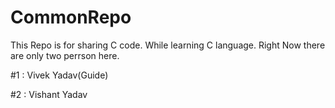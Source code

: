 # CommonRepo

This Repo is for sharing C code. While learning C language.
Right Now there are only two perrson here.

#1 : Vivek Yadav(Guide)

#2 : Vishant Yadav
